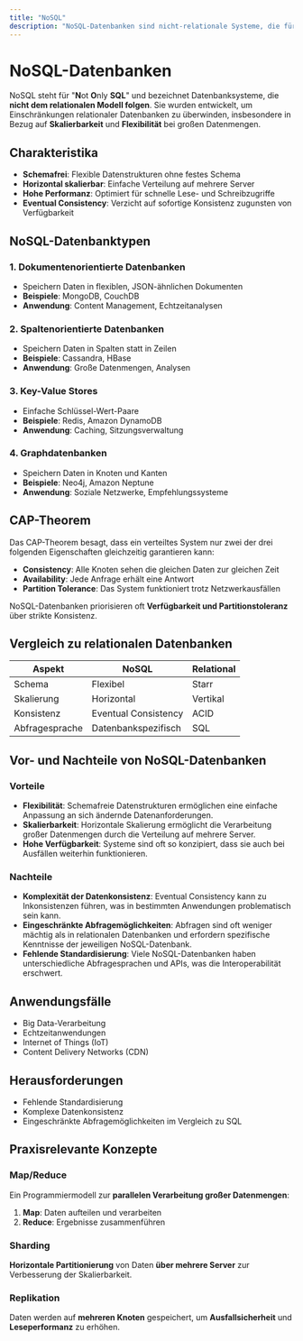 ```yaml
---
title: "NoSQL"
description: "NoSQL-Datenbanken sind nicht-relationale Systeme, die für Skalierbarkeit und Flexibilität bei großen Datenmengen entwickelt wurden. Sie umfassen Typen wie dokumentenorientiert, spaltenorientiert und Key-Value Stores mit Eventual Consistency."
---
```


# NoSQL-Datenbanken

NoSQL steht für "**N**ot **O**nly **SQL**" und bezeichnet Datenbanksysteme, die **nicht dem relationalen Modell folgen**. Sie wurden entwickelt, um Einschränkungen relationaler Datenbanken zu überwinden, insbesondere in Bezug auf **Skalierbarkeit** und **Flexibilität** bei großen Datenmengen.

## Charakteristika
- **Schemafrei**: Flexible Datenstrukturen ohne festes Schema
- **Horizontal skalierbar**: Einfache Verteilung auf mehrere Server
- **Hohe Performanz**: Optimiert für schnelle Lese- und Schreibzugriffe
- **Eventual Consistency**: Verzicht auf sofortige Konsistenz zugunsten von Verfügbarkeit

## NoSQL-Datenbanktypen

### 1. Dokumentenorientierte Datenbanken
- Speichern Daten in flexiblen, JSON-ähnlichen Dokumenten
- **Beispiele**: MongoDB, CouchDB
- **Anwendung**: Content Management, Echtzeitanalysen

### 2. Spaltenorientierte Datenbanken
- Speichern Daten in Spalten statt in Zeilen
- **Beispiele**: Cassandra, HBase
- **Anwendung**: Große Datenmengen, Analysen

### 3. Key-Value Stores
- Einfache Schlüssel-Wert-Paare
- **Beispiele**: Redis, Amazon DynamoDB
- **Anwendung**: Caching, Sitzungsverwaltung

### 4. Graphdatenbanken
- Speichern Daten in Knoten und Kanten
- **Beispiele**: Neo4j, Amazon Neptune
- **Anwendung**: Soziale Netzwerke, Empfehlungssysteme

## CAP-Theorem
Das CAP-Theorem besagt, dass ein verteiltes System nur zwei der drei folgenden Eigenschaften gleichzeitig garantieren kann:

- **Consistency**: Alle Knoten sehen die gleichen Daten zur gleichen Zeit
- **Availability**: Jede Anfrage erhält eine Antwort
- **Partition Tolerance**: Das System funktioniert trotz Netzwerkausfällen

NoSQL-Datenbanken priorisieren oft **Verfügbarkeit und Partitionstoleranz** über strikte Konsistenz.

## Vergleich zu relationalen Datenbanken

| Aspekt         | NoSQL                | Relational |
| -------------- | -------------------- | ---------- |
| Schema         | Flexibel             | Starr      |
| Skalierung     | Horizontal           | Vertikal   |
| Konsistenz     | Eventual Consistency | ACID       |
| Abfragesprache | Datenbankspezifisch  | SQL        |

## Vor- und Nachteile von NoSQL-Datenbanken

### Vorteile
- **Flexibilität**: Schemafreie Datenstrukturen ermöglichen eine einfache Anpassung an sich ändernde Datenanforderungen.
- **Skalierbarkeit**: Horizontale Skalierung ermöglicht die Verarbeitung großer Datenmengen durch die Verteilung auf mehrere Server.
- **Hohe Verfügbarkeit**: Systeme sind oft so konzipiert, dass sie auch bei Ausfällen weiterhin funktionieren.

### Nachteile
- **Komplexität der Datenkonsistenz**: Eventual Consistency kann zu Inkonsistenzen führen, was in bestimmten Anwendungen problematisch sein kann.
- **Eingeschränkte Abfragemöglichkeiten**: Abfragen sind oft weniger mächtig als in relationalen Datenbanken und erfordern spezifische Kenntnisse der jeweiligen NoSQL-Datenbank.
- **Fehlende Standardisierung**: Viele NoSQL-Datenbanken haben unterschiedliche Abfragesprachen und APIs, was die Interoperabilität erschwert.

## Anwendungsfälle
- Big Data-Verarbeitung
- Echtzeitanwendungen
- Internet of Things (IoT)
- Content Delivery Networks (CDN)

## Herausforderungen
- Fehlende Standardisierung
- Komplexe Datenkonsistenz
- Eingeschränkte Abfragemöglichkeiten im Vergleich zu SQL

## Praxisrelevante Konzepte

### Map/Reduce
Ein Programmiermodell zur **parallelen Verarbeitung großer Datenmengen**:
1. **Map**: Daten aufteilen und verarbeiten
2. **Reduce**: Ergebnisse zusammenführen

### Sharding
**Horizontale Partitionierung** von Daten **über mehrere Server** zur Verbesserung der Skalierbarkeit.

### Replikation
Daten werden auf **mehreren Knoten** gespeichert, um **Ausfallsicherheit** und **Leseperformanz** zu erhöhen.
